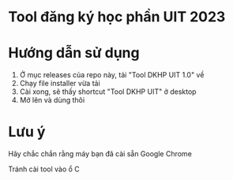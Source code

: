 # Tool đăng ký học phần UIT 2023

# Hướng dẫn sử dụng
1. Ở mục releases của repo này, tải "Tool DKHP UIT 1.0" về
2. Chạy file installer vừa tải
3. Cài xong, sẽ thấy shortcut "Tool DKHP UIT" ở desktop
4. Mở lên và dùng thôi

# Lưu ý
Hãy chắc chắn rằng máy bạn đã cài sẵn Google Chrome

Tránh cài tool vào ổ C
